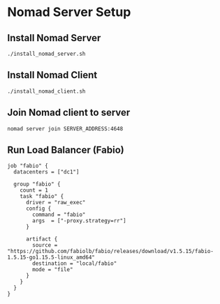 # Nomad Server Setup

## Install Nomad Server
```shell
./install_nomad_server.sh
```

## Install Nomad Client
```shell
./install_nomad_client.sh
```

## Join Nomad client to server
```shell
nomad server join SERVER_ADDRESS:4648
```

## Run Load Balancer (Fabio)
```hcl
job "fabio" {
  datacenters = ["dc1"]

  group "fabio" {
    count = 1
    task "fabio" {
      driver = "raw_exec"
      config {
        command = "fabio"
        args  = ["-proxy.strategy=rr"]
      }

      artifact {
        source = "https://github.com/fabiolb/fabio/releases/download/v1.5.15/fabio-1.5.15-go1.15.5-linux_amd64"
        destination = "local/fabio"
        mode = "file"
      }
    }
  }
}
```